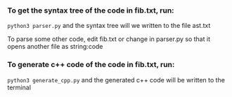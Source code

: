 ### To get the syntax tree of the code in fib.txt, run:
`python3 parser.py`
and the syntax tree will we written to the file ast.txt

To parse some other code, edit fib.txt or change in parser.py so that it opens another file as string:code

### To generate c++ code of the code in fib.txt, run:
`python3 generate_cpp.py`
and the generated c++ code will be written to the terminal
 
